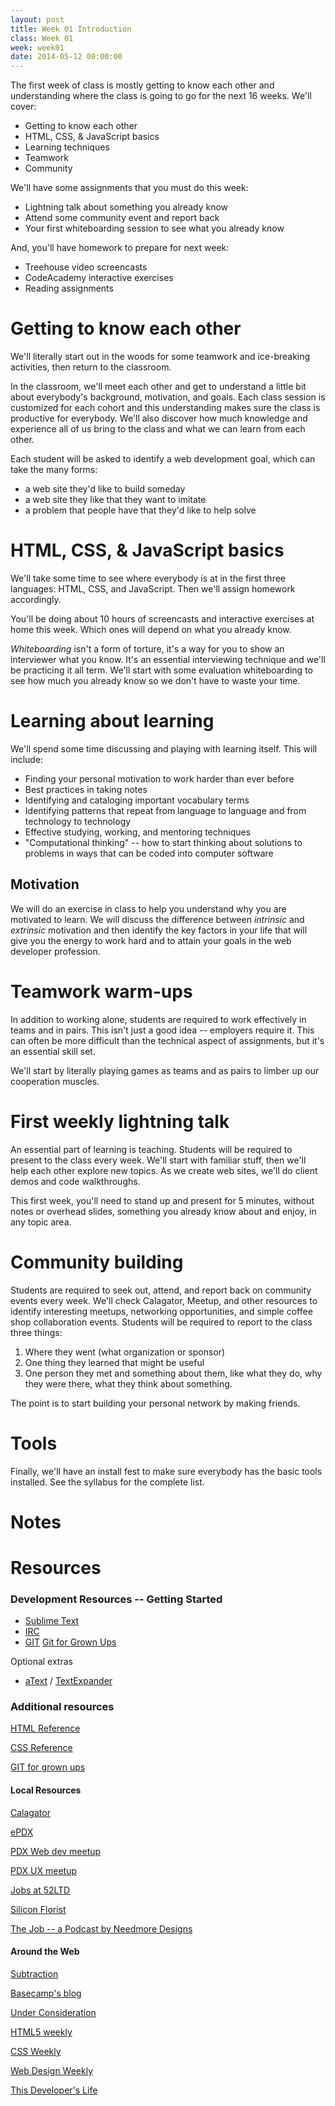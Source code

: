 ```yaml
---
layout: post
title: Week 01 Introduction
class: Week 01
week: week01
date: 2014-05-12 00:00:00
---
```


The first week of class is mostly getting to know each other and understanding where the class is going to go for the next 16 weeks. We'll cover:

- Getting to know each other
- HTML, CSS, & JavaScript basics
- Learning techniques
- Teamwork
- Community

We'll have some assignments that you must do this week:

- Lightning talk about something you already know
- Attend some community event and report back
- Your first whiteboarding session to see what you already know

And, you'll have homework to prepare for next week:

- Treehouse video screencasts
- CodeAcademy interactive exercises
- Reading assignments


# Getting to know each other

We'll literally start out in the woods for some teamwork and ice-breaking activities, then return to the classroom.

In the classroom, we'll meet each other and get to understand a little bit about everybody's background, motivation, and goals. Each class session is customized for each cohort and this understanding makes sure the class is productive for everybody. We'll also discover how much knowledge and experience all of us bring to the class and what we can learn from each other.

Each student will be asked to identify a web development goal, which can take the many forms:
- a web site they'd like to build someday
- a web site they like that they want to imitate
- a problem that people have that they'd like to help solve

# HTML, CSS, & JavaScript basics

We'll take some time to see where everybody is at in the first three languages: HTML, CSS, and JavaScript. Then we'll assign homework accordingly. 

You'll be doing about 10 hours of screencasts and interactive exercises at home this week. Which ones will depend on what you already know.

*Whiteboarding* isn't a form of torture, it's a way for you to show an interviewer what you know. It's an essential interviewing technique and we'll be practicing it all term. We'll start with some evaluation whiteboarding to see how much you already know so we don't have to waste your time.


# Learning about learning

We'll spend some time discussing and playing with learning itself. This will include:

- Finding your personal motivation to work harder than ever before
- Best practices in taking notes
- Identifying and cataloging important vocabulary terms
- Identifying patterns that repeat from language to language and from technology to technology
- Effective studying, working, and mentoring techniques
- "Computational thinking" -- how to start thinking about solutions to problems in ways that can be coded into computer software


## Motivation
We will do an exercise in class to help you understand why you are motivated to learn. We will discuss the difference between *intrinsic* and *extrinsic* motivation and then identify the key factors in your life that will give you the energy to work hard and to attain your goals in the web developer profession.

# Teamwork warm-ups

In addition to working alone, students are required to work effectively in teams and in pairs. This isn't just a good idea -- employers require it. This can often be more difficult than the technical aspect of assignments, but it's an essential skill set.

We'll start by literally playing games as teams and as pairs to limber up our cooperation muscles.

# First weekly lightning talk

An essential part of learning is teaching. Students will be required to present to the class every week. We'll start with familiar stuff, then we'll help each other explore new topics. As we create web sites, we'll do client demos and code walkthroughs.

This first week, you'll need to stand up and present for 5 minutes, without notes or overhead slides, something you already know about and enjoy, in any topic area.


# Community building

Students are required to seek out, attend, and report back on community events every week. We'll check Calagator, Meetup, and other resources to identify interesting meetups, networking opportunities, and simple coffee shop collaboration events. Students will be required to report to the class three things:

1. Where they went (what organization or sponsor)
2. One thing they learned that might be useful
3. One person they met and something about them, like what they do, why they were there, what they think about something.

The point is to start building your personal network by making friends.

# Tools

Finally, we'll have an install fest to make sure everybody has the basic tools installed. See the syllabus for the complete list.


# Notes


# Resources

### Development Resources -- Getting Started

* [Sublime Text](http://www.sublimetext.com)
* [IRC](http://www.ircbeginner.com)
* [GIT](https://github.com)
[Git for Grown Ups](http://24ways.org/2013/git-for-grownups/)

Optional extras


* [aText](http://www.trankynam.com/atext/) / [TextExpander](https://smilesoftware.com/TextExpander/index.html)


### Additional resources

[HTML Reference](http://www.w3schools.com/tags/default.asp)

[CSS Reference](http://www.w3schools.com/cssref/default.asp)

[GIT for grown ups](http://24ways.org/2013/git-for-grownups/)



#### Local Resources

[Calagator](http://calagator.org/events)

[ePDX](http://epdx.org)

[PDX Web dev meetup](http://www.meetup.com/pdxweb/)

[PDX UX meetup](http://www.meetup.com/pdxweb/)

[Jobs at 52LTD](http://52ltd.com/)

[Silicon Florist](http://siliconflorist.com/)

[The Job -- a Podcast by Needmore Designs](http://thejobpdx.com/)


#### Around the Web

[Subtraction](http://www.subtraction.com/)

[Basecamp's blog](http://signalvnoise.com/)

[Under Consideration](http://www.underconsideration.com/)

[HTML5 weekly](http://html5weekly.com/)

[CSS Weekly](http://css-weekly.com/)

[Web Design Weekly](http://web-design-weekly.com/)

[This Developer's Life](http://thisdeveloperslife.com/)
